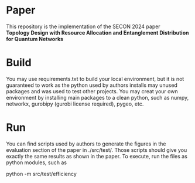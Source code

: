 
# Paper
This repository is the implementation of the SECON 2024 paper  
**Topology Design with Resource Allocation and Entanglement Distribution for Quantum Networks**


# Build
You may use requirements.txt to build your local environment, but it is not guaranteed to work as the python used by authors installs may unused packages and was used to test other projects. You may creat your own environment by installing main packages to a clean python, such as numpy, networkx, gurobipy (gurobi license required), pygeo, etc.


# Run
You can find scripts used by authors to generate the figures in the evaluation section of the paper in ./src/test/. Those scripts should give you exactly the same results as shown in the paper. To execute, run the files as python modules, such as  

python -m src/test/efficiency